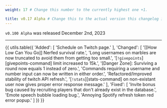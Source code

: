 ```yaml
---
weight: 17 # Change this number to the currently highest one +1.

title: v0.17 Alpha # Change this to the actual version this changelog is about.
---
```


`v0.100 Alpha` was released December 2nd, 2023

----

{{ utils.table({
    'Added': [
        'Schedule on Twitch page.'
    ],
    'Changed': [
        '[[How Low Can You Go]] Nerfed survival rate.',
        'Long usernames on marbles are now truncated to avoid them from getting too small.',
        '[`!givepoints`][givepoints-command] limit increased to 15k.',
        '[Danger Zone]: Surviving a round now equals 1 instead of zero.',
        'Commands requiring a username and number input can now be written in either order.',
        'Refactored/Improved stability of twitch API refresh.',
        '[`!stats`][stats-command] on non-existant user now gives proper error response message.'
    ],
    'Fixed': [
        'Invite bonus bug caused by recruiting players that don\'t already exist in the database.',
        'Emote speech bubble loading bug.',
        'Annoying Spotify refresh token red error popup.'
    ]
}) }}